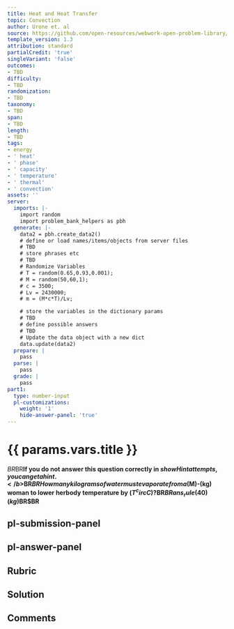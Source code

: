 ```yaml
---
title: Heat and Heat Transfer
topic: Convection
author: Urone et. al
source: https://github.com/open-resources/webwork-open-problem-library/tree/master/Contrib/BrockPhysics/College_Physics_Urone/14.Heat_and_Heat_Transfer/14-06.Convection/NU_U17_14_06_004.pg
template_version: 1.3
attribution: standard
partialCredit: 'true'
singleVariant: 'false'
outcomes:
- TBD
difficulty:
- TBD
randomization:
- TBD
taxonomy:
- TBD
span:
- TBD
length:
- TBD
tags:
- energy
- ' heat'
- ' phase'
- ' capacity'
- ' temperature'
- ' thermal'
- ' convection'
assets: ''
server:
  imports: |-
    import random
    import problem_bank_helpers as pbh
  generate: |-
    data2 = pbh.create_data2()
    # define or load names/items/objects from server files
    # TBD
    # store phrases etc
    # TBD
    # Randomize Variables
    # T = random(0.65,0.93,0.001);
    # M = random(50,60,1);
    # c = 3500;
    # Lv = 2430000;
    # m = (M*c*T)/Lv;

    # store the variables in the dictionary params
    # TBD
    # define possible answers
    # TBD
    # Update the data object with a new dict
    data.update(data2)
  prepare: |
    pass
  parse: |
    pass
  grade: |
    pass
part1:
  type: number-input
  pl-customizations:
    weight: '1'
    hide-answer-panel: 'true'
---
```


# {{ params.vars.title }} 


$BR$BR<b>If you do not answer this question correctly in $showHint attempts, you can get a hint.</b>$BR$BRHow many kilograms of water must evaporate from a ($M)-(kg) woman to lower herbody temperature by ($T^circC)?$BR$BRans_rule(40) (kg)$BR$BR


## pl-submission-panel 


## pl-answer-panel 


## Rubric 


## Solution 


## Comments 


